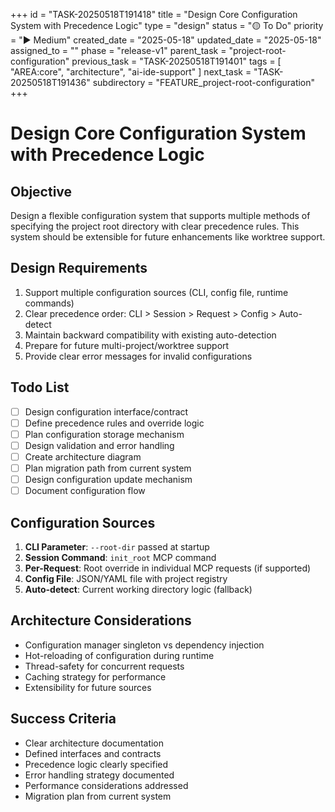 +++
id = "TASK-20250518T191418"
title = "Design Core Configuration System with Precedence Logic"
type = "design"
status = "🟡 To Do"
priority = "▶️ Medium"
created_date = "2025-05-18"
updated_date = "2025-05-18"
assigned_to = ""
phase = "release-v1"
parent_task = "project-root-configuration"
previous_task = "TASK-20250518T191401"
tags = [ "AREA:core", "architecture", "ai-ide-support" ]
next_task = "TASK-20250518T191436"
subdirectory = "FEATURE_project-root-configuration"
+++

# Design Core Configuration System with Precedence Logic

## Objective
Design a flexible configuration system that supports multiple methods of specifying the project root directory with clear precedence rules. This system should be extensible for future enhancements like worktree support.

## Design Requirements
1. Support multiple configuration sources (CLI, config file, runtime commands)
2. Clear precedence order: CLI > Session > Request > Config > Auto-detect
3. Maintain backward compatibility with existing auto-detection
4. Prepare for future multi-project/worktree support
5. Provide clear error messages for invalid configurations

## Todo List
- [ ] Design configuration interface/contract
- [ ] Define precedence rules and override logic
- [ ] Plan configuration storage mechanism
- [ ] Design validation and error handling
- [ ] Create architecture diagram
- [ ] Plan migration path from current system
- [ ] Design configuration update mechanism
- [ ] Document configuration flow

## Configuration Sources
1. **CLI Parameter**: `--root-dir` passed at startup
2. **Session Command**: `init_root` MCP command
3. **Per-Request**: Root override in individual MCP requests (if supported)
4. **Config File**: JSON/YAML file with project registry
5. **Auto-detect**: Current working directory logic (fallback)

## Architecture Considerations
- Configuration manager singleton vs dependency injection
- Hot-reloading of configuration during runtime
- Thread-safety for concurrent requests
- Caching strategy for performance
- Extensibility for future sources

## Success Criteria
- Clear architecture documentation
- Defined interfaces and contracts
- Precedence logic clearly specified
- Error handling strategy documented
- Performance considerations addressed
- Migration plan from current system
